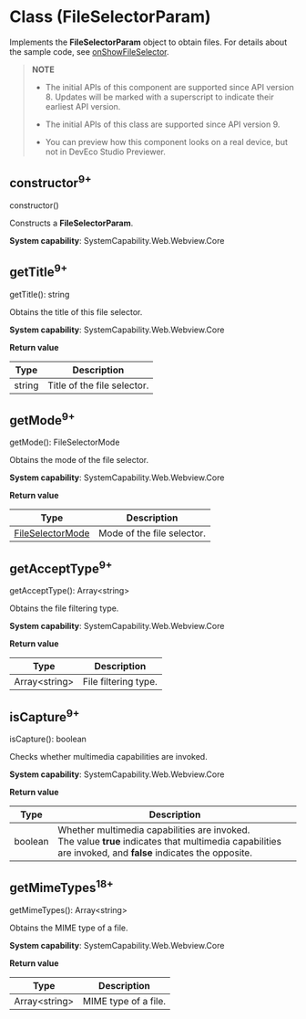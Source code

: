# Class (FileSelectorParam)
<!--Kit: ArkWeb-->
<!--Subsystem: Web-->
<!--Owner: @zourongchun-->
<!--Designer: @zhufenghao-->
<!--Tester: @ghiker-->
<!--Adviser: @HelloShuo-->

Implements the **FileSelectorParam** object to obtain files. For details about the sample code, see [onShowFileSelector](./arkts-basic-components-web-events.md#onshowfileselector9).

> **NOTE**
>
> - The initial APIs of this component are supported since API version 8. Updates will be marked with a superscript to indicate their earliest API version.
>
> - The initial APIs of this class are supported since API version 9.
>
> - You can preview how this component looks on a real device, but not in DevEco Studio Previewer.

## constructor<sup>9+</sup>

constructor()

Constructs a **FileSelectorParam**.

**System capability**: SystemCapability.Web.Webview.Core

## getTitle<sup>9+</sup>

getTitle(): string

Obtains the title of this file selector.

**System capability**: SystemCapability.Web.Webview.Core

**Return value**

| Type    | Description        |
| ------ | ---------- |
| string | Title of the file selector.|

## getMode<sup>9+</sup>

getMode(): FileSelectorMode

Obtains the mode of the file selector.

**System capability**: SystemCapability.Web.Webview.Core

**Return value**

| Type                                      | Description         |
| ---------------------------------------- | ----------- |
| [FileSelectorMode](./arkts-basic-components-web-e.md#fileselectormode9) | Mode of the file selector.|

## getAcceptType<sup>9+</sup>

getAcceptType(): Array\<string\>

Obtains the file filtering type.

**System capability**: SystemCapability.Web.Webview.Core

**Return value**

| Type             | Description       |
| --------------- | --------- |
| Array\<string\> | File filtering type.|

## isCapture<sup>9+</sup>

isCapture(): boolean

Checks whether multimedia capabilities are invoked.

**System capability**: SystemCapability.Web.Webview.Core

**Return value**

| Type     | Description          |
| ------- | ------------ |
| boolean | Whether multimedia capabilities are invoked.<br>The value **true** indicates that multimedia capabilities are invoked, and **false** indicates the opposite.|

## getMimeTypes<sup>18+</sup>

getMimeTypes(): Array\<string\>

Obtains the MIME type of a file.

**System capability**: SystemCapability.Web.Webview.Core

**Return value**

| Type             | Description       |
| --------------- | --------- |
| Array\<string\> | MIME type of a file.|

